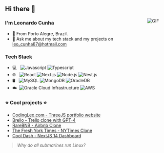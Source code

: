 ## Hi there 👋
<img align="right" alt="GIF" src="https://raw.githubusercontent.com/JoeyBling/JoeyBling/master/pic/pusheencode.gif" />

### I'm Leonardo Cunha

- 🌱 From Porto Alegre, Brazil.
- 💬 Ask me about my tech stack and my projects on [leo_cunha87@hotmail.com](mailto:leo_cunha87@hotmail.com)

### Tech Stack
- 💻 &#160; ![Javascript](https://img.shields.io/badge/-Javascript-333333?style=flat&logo=Javascript&logoColor=yellow)
![Typescript](https://img.shields.io/badge/-Typescript-333333?style=flat&logo=Typescript&logoColor=blue)
- 🌐 &#160; ![React](https://img.shields.io/badge/-React-333333?style=flat&logo=React)
![Next.js](https://img.shields.io/badge/-Next.js-333333?style=flat&logo=nextdotjs)
![Node.js](https://img.shields.io/badge/-Node.js-333333?style=flat&logo=node.js)
![Nest.js](https://img.shields.io/badge/-Nest.js-333333?style=flat&logo=nestjs)
- 🛢 &#160; ![MySQL](https://img.shields.io/badge/-MySQL-333333?style=flat&logo=mysql)
![MongoDB](https://img.shields.io/badge/-MongoDB-333333?style=flat&logo=mongodb)
![OracleDB](https://img.shields.io/badge/-OracleDB-333333?style=flat&logo=Oracle)
- ☁️ &#160;![Oracle Cloud Infrastructure](https://img.shields.io/badge/-Oracle_Cloud_Infrastructure-333333?style=flat&logo=Oracle)
![AWS](https://img.shields.io/badge/-Amazon_AWS-333333?style=flat&logo=amazonaws)

### ⭐ Cool projects ⭐
- [CodingLeo.com - ThreeJS portfolio website](https://github.com/leodavinci1/codingleo.com)
- [Brello - Trello clone with GPT-4](https://github.com/leodavinci1/brello)
- [RareBNB - Airbnb Clone](https://github.com/leodavinci1/rarebnb)
- [The Fresh York Times - NYTimes Clone](https://github.com/leodavinci1/fytimes)
- [Cool Dash - NextJS 14 Dashboard](https://github.com/leodavinci1/cool-dash)

> *Why do all submarines run Linux?*
